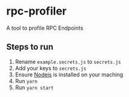 # rpc-profiler

A tool to profile RPC Endpoints

## Steps to run

1. Rename `example.secrets.js` to `secrets.js`
2. Add your keys to `secrets.js`
3. Ensure [Nodejs](https://nodejs.org/en/) is installed on your maching
4. Run `yarn`
5. Run `yarn start`

